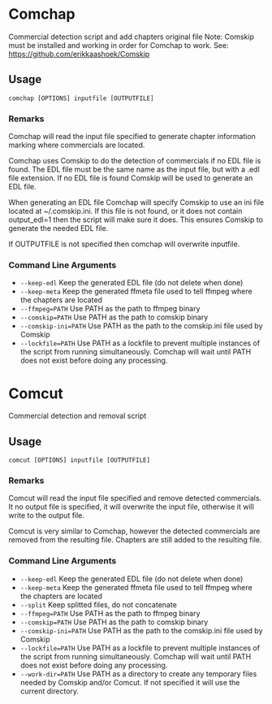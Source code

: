# Comchap
Commercial detection script and add chapters original file
Note: Comskip must be installed and working in order for Comchap to work.  See: https://github.com/erikkaashoek/Comskip

## Usage
`comchap [OPTIONS] inputfile [OUTPUTFILE]`

### Remarks
Comchap will read the input file specified to generate chapter information marking where commercials are located.

Comchap uses Comskip to do the detection of commercials if no EDL file is found.  The EDL file must be the same name as the input file, but with a .edl file extension.  If no EDL file is found Comskip will be used to generate an EDL file.

When generating an EDL file Comchap will specify Comskip to use an ini file located at ~/.comskip.ini.  If this file is not found, or it does not contain output_edl=1 then the script will make sure it does.  This ensures Comskip to generate the needed EDL file.

If OUTPUTFILE is not specified then comchap will overwrite inputfile.

### Command Line Arguments
-  `--keep-edl`           Keep the generated EDL file (do not delete when done)
-  `--keep-meta`          Keep the generated ffmeta file used to tell ffmpeg where the chapters are located
-  `--ffmpeg=PATH`        Use PATH as the path to ffmpeg binary
-  `--comskip=PATH`       Use PATH as the path to comskip binary
-  `--comskip-ini=PATH`   Use PATH as the path to the comskip.ini file used by Comskip
-  `--lockfile=PATH`      Use PATH as a lockfile to prevent multiple instances of the script from running simultaneously.
                           Comchap will wait until PATH does not exist before doing any processing.

# Comcut
Commercial detection and removal script

## Usage
`comcut [OPTIONS] inputfile [OUTPUTFILE]`

### Remarks
Comcut will read the input file specified and remove detected commercials.  It no output file is specified, it will overwrite the input file, otherwise it will write to the output file.

Comcut is very similar to Comchap, however the detected commercials are removed from the resulting file.  Chapters are still added to the resulting file.

### Command Line Arguments
-  `--keep-edl`           Keep the generated EDL file (do not delete when done)
-  `--keep-meta`          Keep the generated ffmeta file used to tell ffmpeg where the chapters are located
-  `--split`              Keep splitted files, do not concatenate
-  `--ffmpeg=PATH`        Use PATH as the path to ffmpeg binary
-  `--comskip=PATH`       Use PATH as the path to comskip binary
-  `--comskip-ini=PATH`   Use PATH as the path to the comskip.ini file used by Comskip
-  `--lockfile=PATH`      Use PATH as a lockfile to prevent multiple instances of the script from running simultaneously.  Comchap will wait until PATH does not exist before doing any processing.
-  `--work-dir=PATH`      Use PATH as a directory to create any temporary files needed by Comskip and/or Comcut.  If not specified it will use the current directory.
